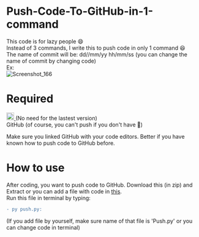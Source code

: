 # Push-Code-To-GitHub-in-1-command
This code is for lazy people 😄
<br>Instead of 3 commands, I write this to push code in only 1 command 😆
<br>The name of commit will be: dd//mm/yy hh/mm/ss (you can change the name of commit by changing code)
<br>Ex: 
<br>![Screenshot_166](https://user-images.githubusercontent.com/104601534/174460337-8a49f6dd-e4bf-4554-a1bf-9cb1f937f06a.png)

# Required
</a>
  <a href="https://www.python.org/downloads/">
    <img src="https://img.shields.io/badge/Python-3.10-blue" height="20" alt="Python"> 
  </a> (No need for the lastest version)
<br>
GitHub (of course, you can't push if you don't have 🙂)

Make sure you linked GitHub with your code editors. Better if you have known how to push code to GitHub before. 


# How to use
After coding, you want to push code to GitHub. Download this (in zip) and Extract or you can add a file with code in [this](https://github.com/104-wonohfor/Push-To-GitHub-in-1-command/blob/badcca74dd392dfb15d637c09786a85ef711ff9c/Push.py).  
Run this file in terminal by typing: 
```diff
- ️py push.py:
``` 
(If you add file by yourself, make sure name of that file is 'Push.py' or you can change code in terminal)


